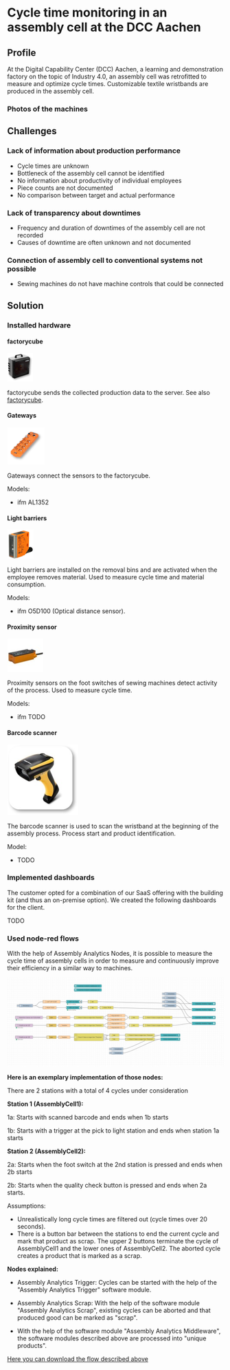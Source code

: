 # Cycle time monitoring in an assembly cell at the DCC Aachen

## Profile

At the Digital Capability Center (DCC) Aachen, a learning and demonstration factory on the topic of Industry 4.0, an assembly cell was retrofitted to measure and optimize cycle times. Customizable textile wristbands are produced in the assembly cell.

### Photos of the machines

## Challenges

### Lack of information about production performance

- Cycle times are unknown
- Bottleneck of the assembly cell cannot be identified
- No information about productivity of individual employees
- Piece counts are not documented
- No comparison between target and actual performance

### Lack of transparency about downtimes

- Frequency and duration of downtimes of the assembly cell are not recorded
- Causes of downtime are often unknown and not documented

### Connection of assembly cell to conventional systems not possible

- Sewing machines do not have machine controls that could be connected

## Solution

### Installed hardware

#### factorycube

![](images/products/factorycube.png)

factorycube sends the collected production data to the server. See also [factorycube].

#### Gateways

![](images/products/gateway.png)

Gateways connect the sensors to the factorycube.

Models:

- ifm AL1352

#### Light barriers

![](images/products/lightbarrier_1.png)

Light barriers are installed on the removal bins and are activated when the employee removes material. Used to measure cycle time and material consumption.

Models:

- ifm O5D100 (Optical distance sensor).

#### Proximity sensor

![](images/products/proximity_1.jpg)

Proximity sensors on the foot switches of sewing machines detect activity of the process. Used to measure cycle time.

Models:

- ifm TODO

#### Barcode scanner

![](images/products/barcode_1.jpg)

The barcode scanner is used to scan the wristband at the beginning of the assembly process. Process start and product identification.

Model:

- TODO

### Implemented dashboards

The customer opted for a combination of our SaaS offering with the building kit (and thus an on-premise option). We created the following dashboards for the client.

TODO

### Used node-red flows

With the help of Assembly Analytics Nodes, it is possible to measure the cycle time of assembly cells in order to measure and continuously improve their efficiency in a similar way to machines.

<img src="../edge/images/nodered_assemblyanalytics.png">

**Here is an exemplary implementation of those nodes:**

There are 2 stations with a total of 4 cycles under consideration

**Station 1 (AssemblyCell1):**

1a: Starts with scanned barcode and ends when 1b starts

1b: Starts with a trigger at the pick to light station and ends when station 1a starts

**Station 2 (AssemblyCell2):**

2a: Starts when the foot switch at the 2nd station is pressed and ends when 2b starts

2b: Starts when the quality check button is pressed and ends when 2a starts.

Assumptions:

- Unrealistically long cycle times are filtered out (cycle times over 20 seconds).
- There is a button bar between the stations to end the current cycle and mark that product as scrap. The upper 2 buttons terminate the cycle of AssemblyCell1 and the lower ones of AssemblyCell2. The aborted cycle creates a product that is marked as a scrap.

**Nodes explained:**

- Assembly Analytics Trigger: Cycles can be started with the help of the "Assembly Analytics Trigger" software module.

- Assembly Analytics Scrap: With the help of the software module "Assembly Analytics Scrap", existing cycles can be aborted and that produced good can be marked as "scrap".
- With the help of the software module "Assembly Analytics Middleware", the software modules described above are processed into "unique products".

[Here you can download the flow described above](../examples/flows/AssemblyAnalytics.json)

[factorycube]: https://123